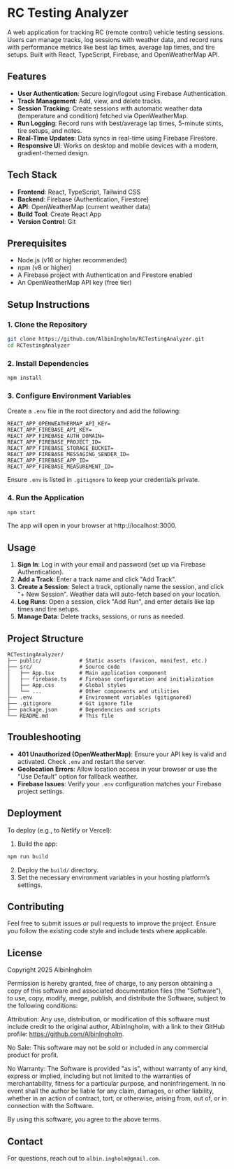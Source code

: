 # RC Testing Analyzer

A web application for tracking RC (remote control) vehicle testing sessions. Users can manage tracks, log sessions with weather data, and record runs with performance metrics like best lap times, average lap times, and tire setups. Built with React, TypeScript, Firebase, and OpenWeatherMap API.

## Features
- **User Authentication**: Secure login/logout using Firebase Authentication.
- **Track Management**: Add, view, and delete tracks.
- **Session Tracking**: Create sessions with automatic weather data (temperature and condition) fetched via OpenWeatherMap.
- **Run Logging**: Record runs with best/average lap times, 5-minute stints, tire setups, and notes.
- **Real-Time Updates**: Data syncs in real-time using Firebase Firestore.
- **Responsive UI**: Works on desktop and mobile devices with a modern, gradient-themed design.

## Tech Stack
- **Frontend**: React, TypeScript, Tailwind CSS
- **Backend**: Firebase (Authentication, Firestore)
- **API**: OpenWeatherMap (current weather data)
- **Build Tool**: Create React App
- **Version Control**: Git

## Prerequisites
- Node.js (v16 or higher recommended)
- npm (v8 or higher)
- A Firebase project with Authentication and Firestore enabled
- An OpenWeatherMap API key (free tier)

## Setup Instructions

### 1. Clone the Repository
```bash
git clone https://github.com/AlbinIngholm/RCTestingAnalyzer.git
cd RCTestingAnalyzer
```

### 2. Install Dependencies
```bash
npm install
```

### 3. Configure Environment Variables
Create a `.env` file in the root directory and add the following:

```plaintext
REACT_APP_OPENWEATHERMAP_API_KEY=
REACT_APP_FIREBASE_API_KEY=
REACT_APP_FIREBASE_AUTH_DOMAIN=
REACT_APP_FIREBASE_PROJECT_ID=
REACT_APP_FIREBASE_STORAGE_BUCKET=
REACT_APP_FIREBASE_MESSAGING_SENDER_ID=
REACT_APP_FIREBASE_APP_ID=
REACT_APP_FIREBASE_MEASUREMENT_ID=
```
Ensure `.env` is listed in `.gitignore` to keep your credentials private.

### 4. Run the Application
```bash
npm start
```
The app will open in your browser at http://localhost:3000.

## Usage
1. **Sign In**: Log in with your email and password (set up via Firebase Authentication).
2. **Add a Track**: Enter a track name and click "Add Track".
3. **Create a Session**: Select a track, optionally name the session, and click "+ New Session". Weather data will auto-fetch based on your location.
4. **Log Runs**: Open a session, click "Add Run", and enter details like lap times and tire setups.
5. **Manage Data**: Delete tracks, sessions, or runs as needed.

## Project Structure
```
RCTestingAnalyzer/
├── public/            # Static assets (favicon, manifest, etc.)
├── src/               # Source code
│   ├── App.tsx        # Main application component
│   ├── firebase.ts    # Firebase configuration and initialization
│   ├── App.css        # Global styles
│   └── ...            # Other components and utilities
├── .env               # Environment variables (gitignored)
├── .gitignore         # Git ignore file
├── package.json       # Dependencies and scripts
└── README.md          # This file
```

## Troubleshooting
- **401 Unauthorized (OpenWeatherMap)**: Ensure your API key is valid and activated. Check `.env` and restart the server.
- **Geolocation Errors**: Allow location access in your browser or use the "Use Default" option for fallback weather.
- **Firebase Issues**: Verify your `.env` configuration matches your Firebase project settings.

## Deployment
To deploy (e.g., to Netlify or Vercel):

1. Build the app:
```bash
npm run build
```
2. Deploy the `build/` directory.
3. Set the necessary environment variables in your hosting platform’s settings.

## Contributing
Feel free to submit issues or pull requests to improve the project. Ensure you follow the existing code style and include tests where applicable.

## License
Copyright 2025 AlbinIngholm

Permission is hereby granted, free of charge, to any person obtaining a copy
of this software and associated documentation files (the "Software"), to use,
copy, modify, merge, publish, and distribute the Software, subject to the
following conditions:

Attribution: Any use, distribution, or modification of this software
must include credit to the original author, AlbinIngholm, with a link to
their GitHub profile: https://github.com/AlbinIngholm.

No Sale: This software may not be sold or included in any commercial
product for profit.

No Warranty: The Software is provided "as is", without warranty of any
kind, express or implied, including but not limited to the warranties of
merchantability, fitness for a particular purpose, and noninfringement. In
no event shall the author be liable for any claim, damages, or other
liability, whether in an action of contract, tort, or otherwise, arising
from, out of, or in connection with the Software.

By using this software, you agree to the above terms.

## Contact
For questions, reach out to `albin.ingholm@gmail.com`.